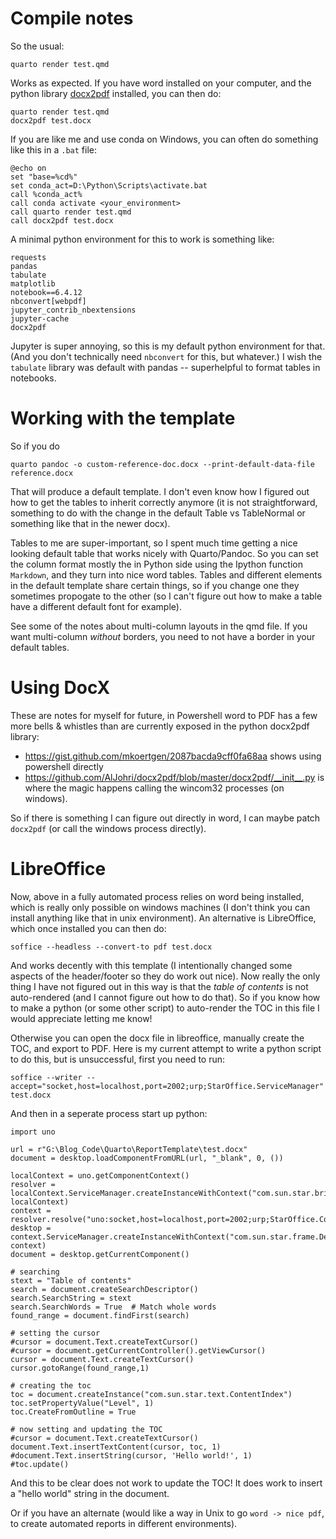 # Compile notes

So the usual:

    quarto render test.qmd

Works as expected. If you have word installed on your computer, and the python library [docx2pdf](https://pypi.org/project/docx2pdf/) installed, you can then do:

    quarto render test.qmd
    docx2pdf test.docx

If you are like me and use conda on Windows, you can often do something like this in a `.bat` file:

    @echo on
    set "base=%cd%"
    set conda_act=D:\Python\Scripts\activate.bat
    call %conda_act%
    call conda activate <your_environment>
    call quarto render test.qmd
    call docx2pdf test.docx

A minimal python environment for this to work is something like:

    requests
    pandas
    tabulate
    matplotlib
    notebook==6.4.12
    nbconvert[webpdf]
    jupyter_contrib_nbextensions
    jupyter-cache
    docx2pdf

Jupyter is super annoying, so this is my default python environment for that. (And you don't technically need `nbconvert` for this, but whatever.) I wish the `tabulate` library was default with pandas -- superhelpful to format tables in notebooks.

# Working with the template

So if you do 

    quarto pandoc -o custom-reference-doc.docx --print-default-data-file reference.docx

That will produce a default template. I don't even know how I figured out how to get the tables to inherit correctly anymore (it is not straightforward, something to do with the change in the default Table vs TableNormal or something like that in the newer docx).

Tables to me are super-important, so I spent much time getting a nice looking default table that works nicely with Quarto/Pandoc. So you can set the column format mostly the in Python side using the Ipython function `Markdown`, and they turn into nice word tables. Tables and different elements in the default template share certain things, so if you change one they sometimes propogate to the other (so I can't figure out how to make a table have a different default font for example).

See some of the notes about multi-column layouts in the qmd file. If you want multi-column *without* borders, you need to not have a border in your default tables.

# Using DocX

These are notes for myself for future, in Powershell word to PDF has a few more bells & whistles than are currently exposed in the python docx2pdf library:

 - <https://gist.github.com/mkoertgen/2087bacda9cff0fa68aa> shows using powershell directly
 - <https://github.com/AlJohri/docx2pdf/blob/master/docx2pdf/__init__.py> is where the magic happens calling the wincom32 processes (on windows).

So if there is something I can figure out directly in word, I can maybe patch `docx2pdf` (or call the windows process directly).

# LibreOffice

Now, above in a fully automated process relies on word being installed, which is really only possible on windows machines (I don't think you can install anything like that in unix environment). An alternative is LibreOffice, which once installed you can then do:

    soffice --headless --convert-to pdf test.docx

And works decently with this template (I intentionally changed some aspects of the header/footer so they do work out nice). Now really the only thing I have not figured out in this way is that the *table of contents* is not auto-rendered (and I cannot figure out how to do that). So if you know how to make a python (or some other script) to auto-render the TOC in this file I would appreciate letting me know!

Otherwise you can open the docx file in libreoffice, manually create the TOC, and export to PDF. Here is my current attempt to write a python script to do this, but is unsuccessful, first you need to run:

    soffice --writer --accept="socket,host=localhost,port=2002;urp;StarOffice.ServiceManager" test.docx

And then in a seperate process start up python:

    import uno
    
    url = r"G:\Blog_Code\Quarto\ReportTemplate\test.docx"
    document = desktop.loadComponentFromURL(url, "_blank", 0, ())
    
    localContext = uno.getComponentContext()
    resolver = localContext.ServiceManager.createInstanceWithContext("com.sun.star.bridge.UnoUrlResolver", localContext)
    context = resolver.resolve("uno:socket,host=localhost,port=2002;urp;StarOffice.ComponentContext")
    desktop = context.ServiceManager.createInstanceWithContext("com.sun.star.frame.Desktop", context)
    document = desktop.getCurrentComponent()
    
    # searching
    stext = "Table of contents"
    search = document.createSearchDescriptor()
    search.SearchString = stext
    search.SearchWords = True  # Match whole words
    found_range = document.findFirst(search)
    
    # setting the cursor
    #cursor = document.Text.createTextCursor()
    #cursor = document.getCurrentController().getViewCursor()
    cursor = document.Text.createTextCursor()
    cursor.gotoRange(found_range,1)
    
    # creating the toc
    toc = document.createInstance("com.sun.star.text.ContentIndex")
    toc.setPropertyValue("Level", 1)
    toc.CreateFromOutline = True
    
    # now setting and updating the TOC
    #cursor = document.Text.createTextCursor()
    document.Text.insertTextContent(cursor, toc, 1)
    #document.Text.insertString(cursor, 'Hello world!', 1)
    #toc.update()

And this to be clear does not work to update the TOC! It does work to insert a "hello world" string in the document.

Or if you have an alternate (would like a way in Unix to go `word -> nice pdf`, to create automated reports in different environments).